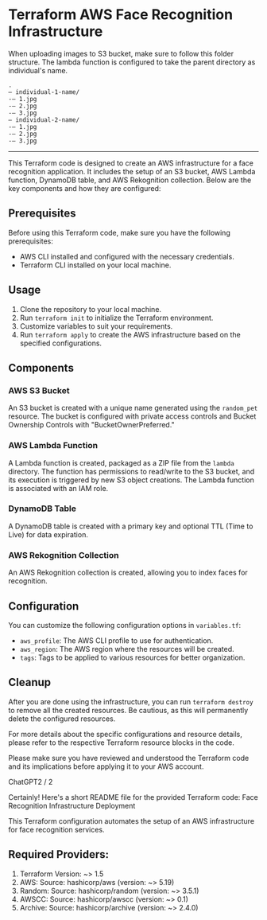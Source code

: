 # Terraform AWS Face Recognition Infrastructure

When uploading images to S3 bucket, make sure to follow this folder structure.
The lambda function is configured to take the parent directory as individual's
name.

```
.
– individual-1-name/
-— 1.jpg
-— 2.jpg
-— 3.jpg
– individual-2-name/
-— 1.jpg
-— 2.jpg
-— 3.jpg
```

---

This Terraform code is designed to create an AWS infrastructure for a face
recognition application. It includes the setup of an S3 bucket, AWS Lambda
function, DynamoDB table, and AWS Rekognition collection. Below are the key
components and how they are configured:

## Prerequisites

Before using this Terraform code, make sure you have the following
prerequisites:

- AWS CLI installed and configured with the necessary credentials.
- Terraform CLI installed on your local machine.

## Usage

1. Clone the repository to your local machine.
2. Run `terraform init` to initialize the Terraform environment.
3. Customize variables to suit your requirements.
4. Run `terraform apply` to create the AWS infrastructure based on the specified configurations.

## Components

### AWS S3 Bucket

An S3 bucket is created with a unique name generated using the `random_pet`
resource. The bucket is configured with private access controls and Bucket
Ownership Controls with "BucketOwnerPreferred."

### AWS Lambda Function

A Lambda function is created, packaged as a ZIP file from the `lambda`
directory. The function has permissions to read/write to the S3 bucket, and its
execution is triggered by new S3 object creations. The Lambda function is
associated with an IAM role.

### DynamoDB Table

A DynamoDB table is created with a primary key and optional TTL (Time to Live)
for data expiration.

### AWS Rekognition Collection

An AWS Rekognition collection is created, allowing you to index faces for
recognition.

## Configuration

You can customize the following configuration options in `variables.tf`:

- `aws_profile`: The AWS CLI profile to use for authentication.
- `aws_region`: The AWS region where the resources will be created.
- `tags`: Tags to be applied to various resources for better organization.

## Cleanup

After you are done using the infrastructure, you can run `terraform destroy` to
remove all the created resources. Be cautious, as this will permanently delete
the configured resources.

For more details about the specific configurations and resource details, please
refer to the respective Terraform resource blocks in the code.

Please make sure you have reviewed and understood the Terraform code and its
implications before applying it to your AWS account.

ChatGPT2 / 2

Certainly! Here's a short README file for the provided Terraform code:
Face Recognition Infrastructure Deployment

This Terraform configuration automates the setup of an AWS infrastructure for
face recognition services.

## Required Providers:

1. Terraform Version: ~> 1.5
2. AWS: Source: hashicorp/aws (version: ~> 5.19)
3. Random: Source: hashicorp/random (version: ~> 3.5.1)
4. AWSCC: Source: hashicorp/awscc (version: ~> 0.1)
5. Archive: Source: hashicorp/archive (version: ~> 2.4.0)
